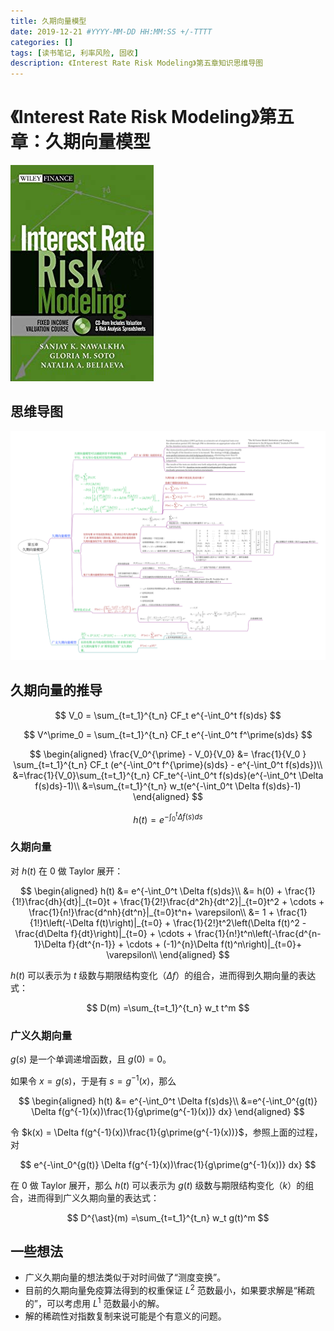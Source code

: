 ```yaml
---
title: 久期向量模型
date: 2019-12-21 #YYYY-MM-DD HH:MM:SS +/-TTTT
categories: []
tags: [读书笔记, 利率风险, 固收]
description: 《Interest Rate Risk Modeling》第五章知识思维导图
---
```


# 《Interest Rate Risk Modeling》第五章：久期向量模型

![](/img/irrm/cover.jpg)

## 思维导图

![](/img/irrm/ch5.png)

## 久期向量的推导

$$
V_0 = \sum_{t=t_1}^{t_n} CF_t e^{-\int_0^t f(s)ds}
$$

$$
V^\prime_0 = \sum_{t=t_1}^{t_n} CF_t e^{-\int_0^t f^\prime(s)ds}
$$

$$
\begin{aligned}
\frac{V_0^{\prime} - V_0}{V_0} 
&= \frac{1}{V_0 } \sum_{t=t_1}^{t_n} CF_t (e^{-\int_0^t f^{\prime}(s)ds} - e^{-\int_0^t f(s)ds})\\
&=\frac{1}{V_0}\sum_{t=t_1}^{t_n} CF_te^{-\int_0^t f(s)ds}(e^{-\int_0^t \Delta f(s)ds}-1)\\
&=\sum_{t=t_1}^{t_n} w_t(e^{-\int_0^t \Delta f(s)ds}-1)
\end{aligned}
$$

$$
h(t) = e^{-\int_0^t \Delta f(s)ds}
$$

### 久期向量

对 $h(t)$ 在 $0$ 做 Taylor 展开：

$$
\begin{aligned}
h(t) &= e^{-\int_0^t \Delta f(s)ds}\\
&= h(0) + \frac{1}{1!}\frac{dh}{dt}|_{t=0}t + \frac{1}{2!}\frac{d^2h}{dt^2}|_{t=0}t^2 + \cdots + \frac{1}{n!}\frac{d^nh}{dt^n}|_{t=0}t^n+ \varepsilon\\
&= 1 + \frac{1}{1!}t\left(-\Delta f(t)\right)|_{t=0} +
\frac{1}{2!}t^2\left(\Delta f(t)^2 - \frac{d\Delta f}{dt}\right)|_{t=0} + \cdots +
\frac{1}{n!}t^n\left(-\frac{d^{n-1}\Delta f}{dt^{n-1}} + \cdots + (-1)^{n}\Delta f(t)^n\right)|_{t=0}+ \varepsilon\\
\end{aligned}
$$

$h(t)$ 可以表示为 $t$ 级数与期限结构变化（$\Delta f$）的组合，进而得到久期向量的表达式：

$$
D(m) =\sum_{t=t_1}^{t_n} w_t t^m
$$

### 广义久期向量

$g(s)$ 是一个单调递增函数，且 $g(0) = 0$。

如果令 $x = g(s)$，于是有 $s = g^{-1}(x)$，那么

$$
\begin{aligned}
h(t) &= e^{-\int_0^t \Delta f(s)ds}\\
&=e^{-\int_0^{g(t)} \Delta f(g^{-1}(x))\frac{1}{g\prime(g^{-1}(x))} dx}
\end{aligned}
$$

令 $k(x) = \Delta f(g^{-1}(x))\frac{1}{g\prime(g^{-1}(x))}$，参照上面的过程，对

$$
e^{-\int_0^{g(t)} \Delta f(g^{-1}(x))\frac{1}{g\prime(g^{-1}(x))} dx}
$$

在 $0$ 做 Taylor 展开，那么 $h(t)$ 可以表示为 $g(t)$ 级数与期限结构变化（$k$）的组合，进而得到广义久期向量的表达式：

$$
D^{\ast}(m) =\sum_{t=t_1}^{t_n} w_t g(t)^m
$$

## 一些想法

* 广义久期向量的想法类似于对时间做了“测度变换”。
* 目前的久期向量免疫算法得到的权重保证 $L^2$ 范数最小，如果要求解是“稀疏的”，可以考虑用 $L^1$ 范数最小的解。
* 解的稀疏性对指数复制来说可能是个有意义的问题。